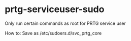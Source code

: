 # prtg-serviceuser-sudo
Only run certain commands as root for PRTG service user

How to:
Save as /etc/sudoers.d/svc_prtg_core
